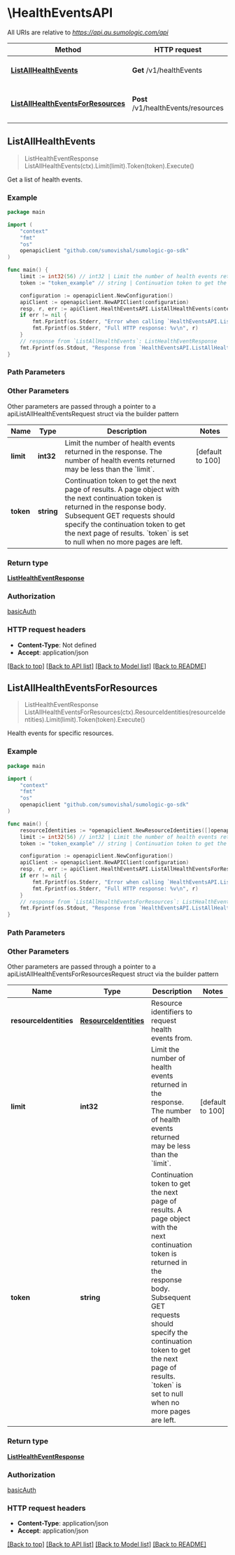 # \HealthEventsAPI

All URIs are relative to *https://api.au.sumologic.com/api*

Method | HTTP request | Description
------------- | ------------- | -------------
[**ListAllHealthEvents**](HealthEventsAPI.md#ListAllHealthEvents) | **Get** /v1/healthEvents | Get a list of health events.
[**ListAllHealthEventsForResources**](HealthEventsAPI.md#ListAllHealthEventsForResources) | **Post** /v1/healthEvents/resources | Health events for specific resources.



## ListAllHealthEvents

> ListHealthEventResponse ListAllHealthEvents(ctx).Limit(limit).Token(token).Execute()

Get a list of health events.



### Example

```go
package main

import (
	"context"
	"fmt"
	"os"
	openapiclient "github.com/sumovishal/sumologic-go-sdk"
)

func main() {
	limit := int32(56) // int32 | Limit the number of health events returned in the response. The number of health events returned may be less than the `limit`. (optional) (default to 100)
	token := "token_example" // string | Continuation token to get the next page of results. A page object with the next continuation token is returned in the response body. Subsequent GET requests should specify the continuation token to get the next page of results. `token` is set to null when no more pages are left. (optional)

	configuration := openapiclient.NewConfiguration()
	apiClient := openapiclient.NewAPIClient(configuration)
	resp, r, err := apiClient.HealthEventsAPI.ListAllHealthEvents(context.Background()).Limit(limit).Token(token).Execute()
	if err != nil {
		fmt.Fprintf(os.Stderr, "Error when calling `HealthEventsAPI.ListAllHealthEvents``: %v\n", err)
		fmt.Fprintf(os.Stderr, "Full HTTP response: %v\n", r)
	}
	// response from `ListAllHealthEvents`: ListHealthEventResponse
	fmt.Fprintf(os.Stdout, "Response from `HealthEventsAPI.ListAllHealthEvents`: %v\n", resp)
}
```

### Path Parameters



### Other Parameters

Other parameters are passed through a pointer to a apiListAllHealthEventsRequest struct via the builder pattern


Name | Type | Description  | Notes
------------- | ------------- | ------------- | -------------
 **limit** | **int32** | Limit the number of health events returned in the response. The number of health events returned may be less than the &#x60;limit&#x60;. | [default to 100]
 **token** | **string** | Continuation token to get the next page of results. A page object with the next continuation token is returned in the response body. Subsequent GET requests should specify the continuation token to get the next page of results. &#x60;token&#x60; is set to null when no more pages are left. | 

### Return type

[**ListHealthEventResponse**](ListHealthEventResponse.md)

### Authorization

[basicAuth](../README.md#basicAuth)

### HTTP request headers

- **Content-Type**: Not defined
- **Accept**: application/json

[[Back to top]](#) [[Back to API list]](../README.md#documentation-for-api-endpoints)
[[Back to Model list]](../README.md#documentation-for-models)
[[Back to README]](../README.md)


## ListAllHealthEventsForResources

> ListHealthEventResponse ListAllHealthEventsForResources(ctx).ResourceIdentities(resourceIdentities).Limit(limit).Token(token).Execute()

Health events for specific resources.



### Example

```go
package main

import (
	"context"
	"fmt"
	"os"
	openapiclient "github.com/sumovishal/sumologic-go-sdk"
)

func main() {
	resourceIdentities := *openapiclient.NewResourceIdentities([]openapiclient.ResourceIdentity{*openapiclient.NewResourceIdentity("C03E086C137F38B4", "Collector")}) // ResourceIdentities | Resource identifiers to request health events from.
	limit := int32(56) // int32 | Limit the number of health events returned in the response. The number of health events returned may be less than the `limit`. (optional) (default to 100)
	token := "token_example" // string | Continuation token to get the next page of results. A page object with the next continuation token is returned in the response body. Subsequent GET requests should specify the continuation token to get the next page of results. `token` is set to null when no more pages are left. (optional)

	configuration := openapiclient.NewConfiguration()
	apiClient := openapiclient.NewAPIClient(configuration)
	resp, r, err := apiClient.HealthEventsAPI.ListAllHealthEventsForResources(context.Background()).ResourceIdentities(resourceIdentities).Limit(limit).Token(token).Execute()
	if err != nil {
		fmt.Fprintf(os.Stderr, "Error when calling `HealthEventsAPI.ListAllHealthEventsForResources``: %v\n", err)
		fmt.Fprintf(os.Stderr, "Full HTTP response: %v\n", r)
	}
	// response from `ListAllHealthEventsForResources`: ListHealthEventResponse
	fmt.Fprintf(os.Stdout, "Response from `HealthEventsAPI.ListAllHealthEventsForResources`: %v\n", resp)
}
```

### Path Parameters



### Other Parameters

Other parameters are passed through a pointer to a apiListAllHealthEventsForResourcesRequest struct via the builder pattern


Name | Type | Description  | Notes
------------- | ------------- | ------------- | -------------
 **resourceIdentities** | [**ResourceIdentities**](ResourceIdentities.md) | Resource identifiers to request health events from. | 
 **limit** | **int32** | Limit the number of health events returned in the response. The number of health events returned may be less than the &#x60;limit&#x60;. | [default to 100]
 **token** | **string** | Continuation token to get the next page of results. A page object with the next continuation token is returned in the response body. Subsequent GET requests should specify the continuation token to get the next page of results. &#x60;token&#x60; is set to null when no more pages are left. | 

### Return type

[**ListHealthEventResponse**](ListHealthEventResponse.md)

### Authorization

[basicAuth](../README.md#basicAuth)

### HTTP request headers

- **Content-Type**: application/json
- **Accept**: application/json

[[Back to top]](#) [[Back to API list]](../README.md#documentation-for-api-endpoints)
[[Back to Model list]](../README.md#documentation-for-models)
[[Back to README]](../README.md)

